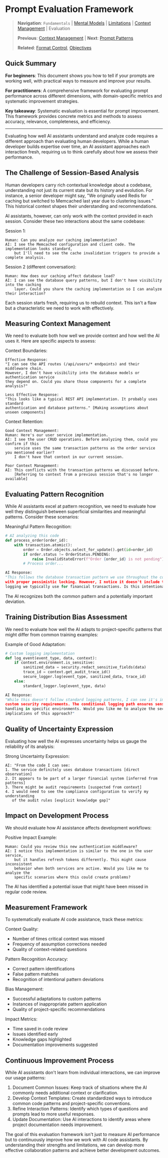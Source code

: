 <!-- Navigation Guide -->
<!-- Previous: [Context Management](context_management.md) | Next: [Prompt Patterns](../prompt_patterns/chain_of_thought.md) -->
<!-- Path: Fundamentals → [Mental Models](mental_models.md) → [Limitations](limitations.md) → [Context Management](context_management.md) → Evaluation -->
<!-- Related: [Format Control](../prompt_patterns/format_control.md), [Objectives](objectives.md) -->

# Prompt Evaluation Framework

> **Navigation**: `Fundamentals` | [Mental Models](mental_models.md) | [Limitations](limitations.md) | [Context Management](context_management.md) | Evaluation
> 
> **Previous**: [Context Management](context_management.md) | **Next**: [Prompt Patterns](../prompt_patterns/chain_of_thought.md)
> 
> **Related**: [Format Control](../prompt_patterns/format_control.md), [Objectives](objectives.md)

## Quick Summary
**For beginners**: This document shows you how to tell if your prompts are working well, with practical ways to measure and improve your results.

**For practitioners**: A comprehensive framework for evaluating prompt performance across different dimensions, with domain-specific metrics and systematic improvement strategies.

**Key takeaway**: Systematic evaluation is essential for prompt improvement. This framework provides concrete metrics and methods to assess accuracy, relevance, completeness, and efficiency.

---

Evaluating how well AI assistants understand and analyze code requires a different approach than evaluating human developers. While a human developer builds expertise over time, an AI assistant approaches each interaction fresh, requiring us to think carefully about how we assess their performance.

## The Challenge of Session-Based Analysis

Human developers carry rich contextual knowledge about a codebase, understanding not just its current state but its history and evolution. For instance, a senior developer might say, "We originally used Redis for caching but switched to Memcached last year due to clustering issues." This historical context shapes their understanding and recommendations.

AI assistants, however, can only work with the context provided in each session. Consider these two interactions about the same codebase:

Session 1:
```
Human: Can you analyze our caching implementation?
AI: I see the Memcached configuration and client code. The implementation looks standard, 
    but I'll need to see the cache invalidation triggers to provide a complete analysis.
```

Session 2 (different conversation):
```
Human: How does our caching affect database load?
AI: I can see the database query patterns, but I don't have visibility into the caching 
    layer. Could you share the caching implementation so I can analyze their interaction?
```

Each session starts fresh, requiring us to rebuild context. This isn't a flaw but a characteristic we need to work with effectively.

## Measuring Context Management

We need to evaluate both how well we provide context and how well the AI uses it. Here are specific aspects to assess:

Context Boundaries:
```
Effective Response:
"I can see the API routes (/api/users/* endpoints) and their middleware chain. 
However, I don't have visibility into the database models or authentication service 
they depend on. Could you share those components for a complete analysis?"

Less Effective Response:
"This looks like a typical REST API implementation. It probably uses standard 
authentication and database patterns." [Making assumptions about unseen components]
```

Context Retention:
```
Good Context Management:
Human: Here's our user service implementation.
AI: I see the user CRUD operations. Before analyzing them, could you confirm if this 
    service uses the same transaction patterns as the order service you mentioned earlier?
    I don't have that context in our current session.

Poor Context Management:
AI: This conflicts with the transaction patterns we discussed before.
    [Referring to context from a previous session that's no longer available]
```

## Evaluating Pattern Recognition

While AI assistants excel at pattern recognition, we need to evaluate how well they distinguish between superficial similarities and meaningful patterns. Consider these scenarios:

Meaningful Pattern Recognition:
```python
# AI analyzing this code
def process_order(order_id):
    with transaction.atomic():
        order = Order.objects.select_for_update().get(id=order_id)
        if order.status != OrderStatus.PENDING:
            raise InvalidStateError(f"Order {order_id} is not pending")
        # Process order...

AI Response:
"This follows the database transaction pattern we use throughout the codebase, 
with proper pessimistic locking. However, I notice it doesn't include the audit 
logging we typically use for financial transactions. Is this intentional?"
```

The AI recognizes both the common pattern and a potentially important deviation.

## Training Distribution Bias Assessment

We need to evaluate how well the AI adapts to project-specific patterns that might differ from common training examples:

Example of Good Adaptation:
```python
# Custom logging implementation
def log_event(event_type, data, context):
    if context.environment.is_sensitive:
        sanitized_data = security.redact_sensitive_fields(data)
        trace_id = context.get_audit_trace_id()
        secure_logger.log(event_type, sanitized_data, trace_id)
    else:
        standard_logger.log(event_type, data)

AI Response:
"While this doesn't follow standard logging patterns, I can see it's implementing 
custom security requirements. The conditional logging path ensures sensitive data 
handling in specific environments. Would you like me to analyze the security 
implications of this approach?"
```

## Quality of Uncertainty Expression

Evaluating how well the AI expresses uncertainty helps us gauge the reliability of its analysis:

Strong Uncertainty Expression:
```
AI: "From the code I can see:
1. The service definitely uses database transactions [direct observation]
2. It appears to be part of a larger financial system [inferred from patterns]
3. There might be audit requirements [suspected from context]
4. I would need to see the compliance configuration to verify my understanding 
   of the audit rules [explicit knowledge gap]"
```

## Impact on Development Process

We should evaluate how AI assistance affects development workflows:

Positive Impact Example:
```
Human: Could you review this new authentication middleware?
AI: I notice this implementation is similar to the one in the user service, 
    but it handles refresh tokens differently. This might cause inconsistent 
    behavior when both services are active. Would you like me to analyze the 
    specific scenarios where this could create problems?
```

The AI has identified a potential issue that might have been missed in regular code review.

## Measurement Framework

To systematically evaluate AI code assistance, track these metrics:

Context Quality:
- Number of times critical context was missed
- Frequency of assumption corrections needed
- Quality of context-related questions

Pattern Recognition Accuracy:
- Correct pattern identifications
- False pattern matches
- Recognition of intentional pattern deviations

Bias Management:
- Successful adaptations to custom patterns
- Instances of inappropriate pattern application
- Quality of project-specific recommendations

Impact Metrics:
- Time saved in code review
- Issues identified early
- Knowledge gaps highlighted
- Documentation improvements suggested

## Continuous Improvement Process

While AI assistants don't learn from individual interactions, we can improve our usage patterns:

1. Document Common Issues: Keep track of situations where the AI commonly needs additional context or clarification.
2. Develop Context Templates: Create standardized ways to introduce common code patterns and project-specific conventions.
3. Refine Interaction Patterns: Identify which types of questions and prompts lead to more useful responses.
4. Update Documentation: Use AI interactions to identify areas where project documentation needs improvement.

The goal of this evaluation framework isn't just to measure AI performance but to continuously improve how we work with AI code assistants. By understanding their strengths and limitations, we can develop more effective collaboration patterns and achieve better development outcomes.
